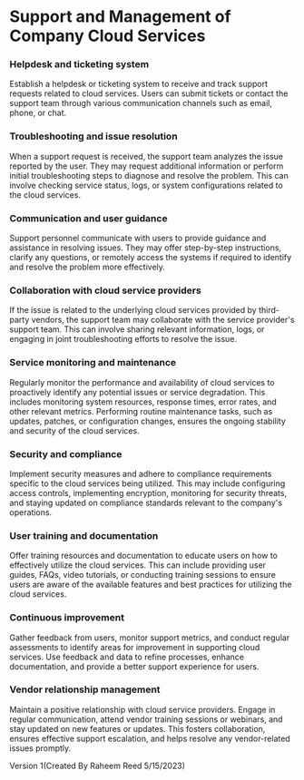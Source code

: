 # Support and Management of Company Cloud Services

### Helpdesk and ticketing system
Establish a helpdesk or ticketing system to receive and track support requests related to cloud services. Users can submit tickets or contact the support team through various communication channels such as email, phone, or chat.

### Troubleshooting and issue resolution 
When a support request is received, the support team analyzes the issue reported by the user. They may request additional information or perform initial troubleshooting steps to diagnose and resolve the problem. This can involve checking service status, logs, or system configurations related to the cloud services.

### Communication and user guidance 
Support personnel communicate with users to provide guidance and assistance in resolving issues. They may offer step-by-step instructions, clarify any questions, or remotely access the systems if required to identify and resolve the problem more effectively.

### Collaboration with cloud service providers 
If the issue is related to the underlying cloud services provided by third-party vendors, the support team may collaborate with the service provider's support team. This can involve sharing relevant information, logs, or engaging in joint troubleshooting efforts to resolve the issue.

### Service monitoring and maintenance 
Regularly monitor the performance and availability of cloud services to proactively identify any potential issues or service degradation. This includes monitoring system resources, response times, error rates, and other relevant metrics. Performing routine maintenance tasks, such as updates, patches, or configuration changes, ensures the ongoing stability and security of the cloud services.

### Security and compliance 
Implement security measures and adhere to compliance requirements specific to the cloud services being utilized. This may include configuring access controls, implementing encryption, monitoring for security threats, and staying updated on compliance standards relevant to the company's operations.

### User training and documentation
Offer training resources and documentation to educate users on how to effectively utilize the cloud services. This can include providing user guides, FAQs, video tutorials, or conducting training sessions to ensure users are aware of the available features and best practices for utilizing the cloud services.

### Continuous improvement 
Gather feedback from users, monitor support metrics, and conduct regular assessments to identify areas for improvement in supporting cloud services. Use feedback and data to refine processes, enhance documentation, and provide a better support experience for users.

### Vendor relationship management
Maintain a positive relationship with cloud service providers. Engage in regular communication, attend vendor training sessions or webinars, and stay updated on new features or updates. This fosters collaboration, ensures effective support escalation, and helps resolve any vendor-related issues promptly.

Version 1(Created By Raheem Reed 5/15/2023)
